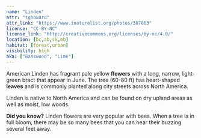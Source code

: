 ```yaml
---
name: "Linden"
attr: "tghoward"
attr_link: "https://www.inaturalist.org/photos/387083"
license: "CC BY-NC"
license_link: "http://creativecommons.org/licenses/by-nc/4.0/"
location: [bc,ab,sk,mb]
habitat: [forest,urban]
visibility: high
aka: ["Basswood", "Lime"]
---
```

American Linden has fragrant pale yellow **flowers** with a long, narrow, light-green bract that appear in June. The tree (60-80 ft) has heart-shaped **leaves** and is commonly planted along city streets across North America.

Linden is native to North America and can be found on dry upland areas as well as moist, low woods.

**Did you know?** Linden flowers are very popular with bees. When a tree is in full bloom, there may be so many bees that you can hear their buzzing several feet away.

